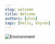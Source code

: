 ```yaml
---
slug: welcome
title: Welcome
authors: [alex]
tags: [hello, khyron]
---
```


![Environment](/img/background/background2.png)